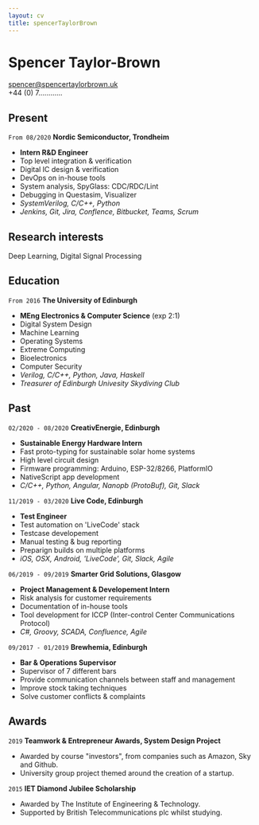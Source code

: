 ```yaml
---
layout: cv
title: spencerTaylorBrown
---
```

# Spencer Taylor-Brown
<div id="webaddress">
<a href="mailto:spencer@spencertaylorbrown.uk">spencer@spencertaylorbrown.uk</a>
</div>
<div id="webaddress">
<a>+44 (0) 7............</a>
</div>

## Present 

`From 08/2020`
__Nordic Semiconductor, Trondheim__
- __Intern R&D Engineer__
- Top level integration & verification 
- Digital IC design & verification
- DevOps on in-house tools
- System analysis, SpyGlass: CDC/RDC/Lint
- Debugging in Questasim, Visualizer
- *SystemVerilog, C/C++, Python*
- *Jenkins, Git, Jira, Conflence, Bitbucket, Teams, Scrum*


## Research interests
Deep Learning, Digital Signal Processing


## Education

`From 2016`
__The University of Edinburgh__
- __MEng Electronics & Computer Science__ (exp 2:1)
- Digital System Design
- Machine Learning
- Operating Systems
- Extreme Computing
- Bioelectronics
- Computer Security
- *Verilog, C/C++, Python, Java, Haskell*
- *Treasurer of Edinburgh Univesity Skydiving Club*

## Past
`02/2020 - 08/2020`
__CreativEnergie, Edinburgh__
- __Sustainable Energy Hardware Intern__
- Fast proto-typing for sustainable solar home systems
- High level circuit design
- Firmware programming: Arduino, ESP-32/8266, PlatformIO
- NativeScript app development
- *C/C++, Python, Angular, Nanopb (ProtoBuf), Git, Slack*

`11/2019 - 03/2020`
__Live Code, Edinburgh__
- __Test Engineer__
- Test automation on 'LiveCode' stack
- Testcase developement
- Manual testing & bug reporting
- Preparign builds on multiple platforms
- *iOS, OSX, Android, 'LiveCode', Git, Slack, Agile*

`06/2019 - 09/2019`
__Smarter Grid Solutions, Glasgow__
- __Project Management & Developement Intern__
- Risk analysis for customer requirements
- Documentation of in-house tools
- Tool development for ICCP (Inter-control Center Communications Protocol)
- *C#, Groovy, SCADA, Confluence, Agile*

`09/2017 - 01/2019`
__Brewhemia, Edinburgh__
- __Bar & Operations Supervisor__
- Supervisor of 7 different bars
- Provide communication channels between staff and management
- Improve stock taking techniques
- Solve customer conflicts & complaints

## Awards
`2019`
__Teamwork & Entrepreneur Awards, System Design Project__
- Awarded by course "investors", from companies such as Amazon, Sky and Github. 
- University group project themed around the creation of a startup.

`2015`
__IET Diamond Jubilee Scholarship__
- Awarded by The Institute of Engineering & Technology.
- Supported by British Telecommunications plc whilst studying.
